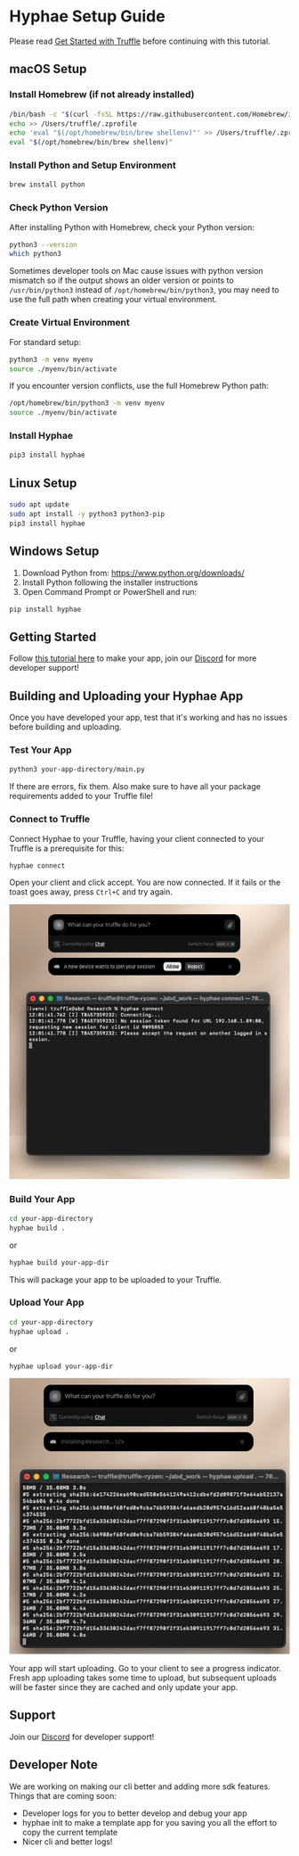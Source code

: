 # Hyphae Setup Guide

Please read [Get Started with Truffle](https://www.notion.so/Get-Started-With-Truffle-1feca50492ab80248afae3ce41896356?source=copy_link) before continuing with this tutorial.

## macOS Setup

### Install Homebrew (if not already installed)

```bash
/bin/bash -c "$(curl -fsSL https://raw.githubusercontent.com/Homebrew/install/HEAD/install.sh)"
echo >> /Users/truffle/.zprofile
echo 'eval "$(/opt/homebrew/bin/brew shellenv)"' >> /Users/truffle/.zprofile
eval "$(/opt/homebrew/bin/brew shellenv)"
```

### Install Python and Setup Environment

```bash
brew install python
```

### Check Python Version

After installing Python with Homebrew, check your Python version:

```bash
python3 --version
which python3
```

Sometimes developer tools on Mac cause issues with python version mismatch so if the output shows an older version or points to `/usr/bin/python3` instead of `/opt/homebrew/bin/python3`, you may need to use the full path when creating your virtual environment.

### Create Virtual Environment

For standard setup:
```bash
python3 -m venv myenv
source ./myenv/bin/activate
```

If you encounter version conflicts, use the full Homebrew Python path:
```bash
/opt/homebrew/bin/python3 -m venv myenv
source ./myenv/bin/activate
```

### Install Hyphae

```bash
pip3 install hyphae
```

## Linux Setup

```bash
sudo apt update
sudo apt install -y python3 python3-pip
pip3 install hyphae
```

## Windows Setup

1. Download Python from: https://www.python.org/downloads/
2. Install Python following the installer instructions
3. Open Command Prompt or PowerShell and run:

```cmd
pip install hyphae
```

## Getting Started

Follow [this tutorial here](GettingStarted/README.md) to make your app, join our [Discord](https://discord.gg/itsalltruffles) for more developer support!

## Building and Uploading your Hyphae App

Once you have developed your app, test that it's working and has no issues before building and uploading.

### Test Your App

```bash
python3 your-app-directory/main.py
```

If there are errors, fix them. Also make sure to have all your package requirements added to your Truffle file!

### Connect to Truffle

Connect Hyphae to your Truffle, having your client connected to your Truffle is a prerequisite for this:

```bash
hyphae connect
```
Open your client and click accept. You are now connected. If it fails or the toast goes away, press `Ctrl+C` and try again.

![Hyphae Connect](screenshots/hyphae-connect.png)



### Build Your App

```bash
cd your-app-directory
hyphae build .
```
or

```bash
hyphae build your-app-dir
```

This will package your app to be uploaded to your Truffle.

### Upload Your App

```bash
cd your-app-directory
hyphae upload .
```
or

```bash
hyphae upload your-app-dir
```

![Hyphae Upload](screenshots/hyphae-upload.png)

Your app will start uploading. Go to your client to see a progress indicator. Fresh app uploading takes some time to upload, but subsequent uploads will be faster since they are cached and only update your app.

## Support

Join our [Discord](https://discord.gg/itsalltruffles) for developer support!

## Developer Note

We are working on making our cli better and adding more sdk features.
Things that are coming soon:
- Developer logs for you to better develop and debug your app
- hyphae init to make a template app for you saving you all the effort to copy the current template
- Nicer cli and better logs!
